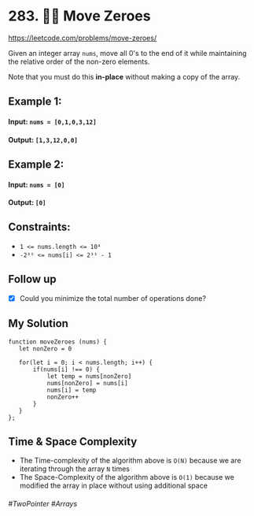 # 283. 🧙‍♀️ Move Zeroes
https://leetcode.com/problems/move-zeroes/

Given an integer array `nums`, move all 0's to the end of it while maintaining the relative order of the non-zero elements.

Note that you must do this <b>in-place</b> without making a copy of the array.
## Example 1:

#### Input: `nums = [0,1,0,3,12]`
#### Output: `[1,3,12,0,0]`
## Example 2:
#### Input: `nums = [0]`
#### Output: `[0]`
 
## Constraints:
- `1 <= nums.length <= 10⁴`
- `-2³¹ <= nums[i] <= 2³¹ - 1`
 
## Follow up
- [x] Could you minimize the total number of operations done?

## My Solution
````
function moveZeroes (nums) {
   let nonZero = 0

   for(let i = 0; i < nums.length; i++) {
       if(nums[i] !== 0) {
           let temp = nums[nonZero]
           nums[nonZero] = nums[i]
           nums[i] = temp
           nonZero++
       }
   }
};
````

## Time & Space Complexity
- The Time-complexity of the algorithm above is `O(N)` because we are iterating through the array `N` times
- The Space-Complexity of the algorithm above is `O(1)` because we modified the array in place without using additional space

###### #TwoPointer #Arrays
